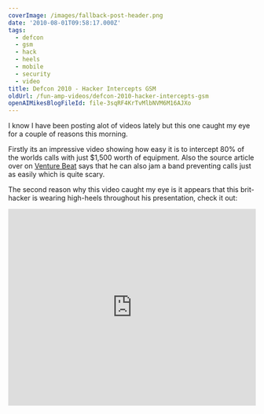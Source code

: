 ```yaml
---
coverImage: /images/fallback-post-header.png
date: '2010-08-01T09:58:17.000Z'
tags:
  - defcon
  - gsm
  - hack
  - heels
  - mobile
  - security
  - video
title: Defcon 2010 - Hacker Intercepts GSM
oldUrl: /fun-amp-videos/defcon-2010-hacker-intercepts-gsm
openAIMikesBlogFileId: file-3sqRF4KrTvMlbNVM6M16AJXo
---
```


I know I have been posting alot of videos lately but this one caught my eye for a couple of reasons this morning.

<!-- more -->

Firstly its an impressive video showing how easy it is to intercept 80% of the worlds calls with just \$1,500 worth of equipment. Also the source article over on [Venture Beat](<https://mobile.venturebeat.com/2010/07/31/hacker-shows-how-he-can-intercept-cell-phone-calls-for-1500/?utm_source=feedburner&utm_medium=feed&utm_campaign=Feed:+Venturebeat+(VentureBeat)>) says that he can also jam a band preventing calls just as easily which is quite scary.

The second reason why this video caught my eye is it appears that this brit-hacker is wearing high-heels throughout his presentation, check it out:

<iframe width="100%" height="400" src="https://www.youtube.com/embed/q8JuYh7Km34" frameborder="0" allow="accelerometer; autoplay; clipboard-write; encrypted-media; gyroscope; picture-in-picture" allowfullscreen></iframe>
